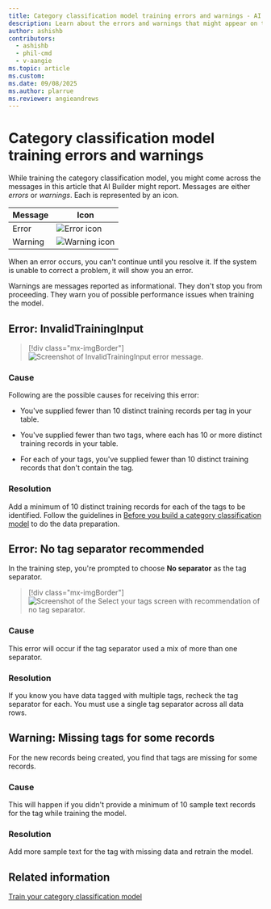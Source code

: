 ```yaml
---
title: Category classification model training errors and warnings - AI Builder
description: Learn about the errors and warnings that might appear on the AI Builder category classification model details page.
author: ashishb
contributors:
  - ashishb
  - phil-cmd
  - v-aangie
ms.topic: article
ms.custom: 
ms.date: 09/08/2025
ms.author: plarrue
ms.reviewer: angieandrews
---
```


# Category classification model training errors and warnings

While training the category classification model, you might come across the messages in this article that AI Builder might report. Messages are either *errors* or *warnings*. Each is represented by an icon.

|Message |Icon  |
|---------|---------|
|Error   | ![Error icon](media/predict-icon-error.png "Error icon")        |
|Warning | ![Warning icon](media/predict-icon-warn.png "Warning icon")

When an error occurs, you can't continue until you resolve it. If the system is unable to correct a problem, it will show you an error.

Warnings are messages reported as informational. They don't stop you from proceeding. They warn you of possible performance issues when training the model.

## Error: InvalidTrainingInput

> [!div class="mx-imgBorder"]
> ![Screenshot of InvalidTrainingInput error message.](media/cclass-error-invalid.png "InvalidTrainingInput error message")

### Cause

Following are the possible causes for receiving this error:

- You've supplied fewer than 10 distinct training records per tag in your table.

- You've supplied fewer than two tags, where each has 10 or more distinct training records in your table.

- For each of your tags, you've supplied fewer than 10 distinct training records that don't contain the tag.

### Resolution

Add a minimum of 10 distinct training records for each of the tags to be identified. Follow the guidelines in [Before you build a category classification model](before-you-build-text-classification-model.md#data-preparation) to do the data preparation.

## Error: No tag separator recommended

In the training step, you're prompted to choose **No separator** as the tag separator.

> [!div class="mx-imgBorder"]
> ![Screenshot of the Select your tags screen with recommendation of no tag separator.](media/cclass-tags.png "Error message for recommendation of no tag separator")

### Cause

This error will occur if the tag separator used a mix of more than one separator.

### Resolution

If you know you have data tagged with multiple tags, recheck the tag separator for each. You must use a single tag separator across all data rows.

## Warning: Missing tags for some records

For the new records being created, you find that tags are missing for some records.

### Cause 

This will happen if you didn't provide a minimum of 10 sample text records for the tag while training the model.

### Resolution

Add more sample text for the tag with missing data and retrain the model.

## Related information

[Train your category classification model](train-text-classification-model.md)
